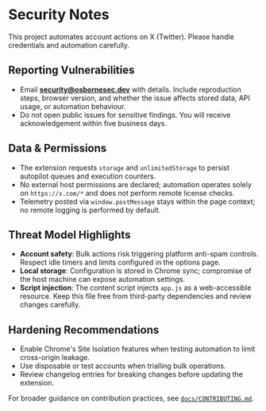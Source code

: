 # Security Notes

This project automates account actions on X (Twitter). Please handle credentials and automation carefully.

## Reporting Vulnerabilities
- Email **security@osbornesec.dev** with details. Include reproduction steps, browser version, and whether the issue affects stored data, API usage, or automation behaviour.
- Do not open public issues for sensitive findings. You will receive acknowledgement within five business days.

## Data & Permissions
- The extension requests `storage` and `unlimitedStorage` to persist autopilot queues and execution counters.
- No external host permissions are declared; automation operates solely on `https://x.com/*` and does not perform remote license checks.
- Telemetry posted via `window.postMessage` stays within the page context; no remote logging is performed by default.

## Threat Model Highlights
- **Account safety**: Bulk actions risk triggering platform anti-spam controls. Respect idle timers and limits configured in the options page.
- **Local storage**: Configuration is stored in Chrome sync; compromise of the host machine can expose automation settings.
- **Script injection**: The content script injects `app.js` as a web-accessible resource. Keep this file free from third-party dependencies and review changes carefully.

## Hardening Recommendations
- Enable Chrome's Site Isolation features when testing automation to limit cross-origin leakage.
- Use disposable or test accounts when trialling bulk operations.
- Review changelog entries for breaking changes before updating the extension.

For broader guidance on contribution practices, see [`docs/CONTRIBUTING.md`](./CONTRIBUTING.md).
